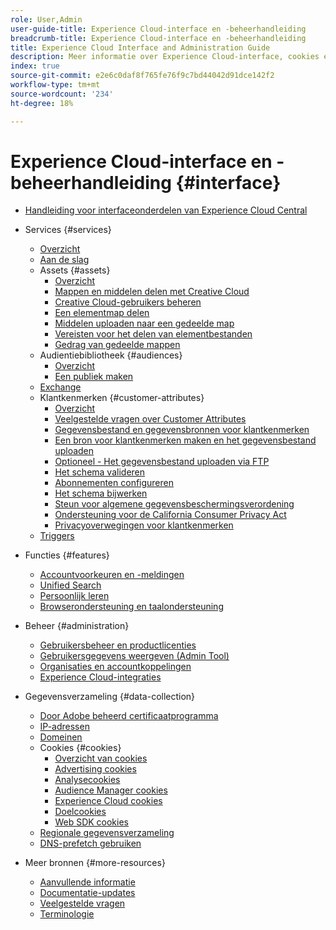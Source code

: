 ```yaml
---
role: User,Admin
user-guide-title: Experience Cloud-interface en -beheerhandleiding
breadcrumb-title: Experience Cloud-interface en -beheerhandleiding
title: Experience Cloud Interface and Administration Guide
description: Meer informatie over Experience Cloud-interface, cookies en accountvoorkeuren. Beheer producten en configureer de service Personen, inclusief klantkenmerken en Audience Library. Experience Cloud Assets delen.
index: true
source-git-commit: e2e6c0daf8f765fe76f9c7bd44042d91dce142f2
workflow-type: tm+mt
source-wordcount: '234'
ht-degree: 18%

---
```



# Experience Cloud-interface en -beheerhandleiding {#interface}

+ [Handleiding voor interfaceonderdelen van Experience Cloud Central](experience-cloud.md)

+ Services {#services}
   + [Overzicht](services/overview.md)
   + [Aan de slag](services/getting-started.md)
   + Assets {#assets}
      + [Overzicht](services/assets/experience-cloud-assets.md)
      + [Mappen en middelen delen met Creative Cloud](services/assets/creative-cloud.md)
      + [Creative Cloud-gebruikers beheren](services/assets/manage-cc-users.md)
      + [Een elementmap delen](services/assets/share.md)
      + [Middelen uploaden naar een gedeelde map](services/assets/upload.md)
      + [Vereisten voor het delen van elementbestanden](services/assets/file-reqs.md)
      + [Gedrag van gedeelde mappen](services/assets/behavior.md)
   + Audientiebibliotheek {#audiences}
      + [Overzicht](services/audiences/overview.md)
      + [Een publiek maken](services/audiences/create.md)
   + [Exchange](services/exchange.md)
   + Klantkenmerken {#customer-attributes}
      + [Overzicht](services/customer-attributes/attributes.md)
      + [Veelgestelde vragen over Customer Attributes](services/customer-attributes/faq-crs.md)
      + [Gegevensbestand en gegevensbronnen voor klantkenmerken](services/customer-attributes/crs-data-file.md)
      + [Een bron voor klantkenmerken maken en het gegevensbestand uploaden](services/customer-attributes/t-crs-usecase.md)
      + [Optioneel - Het gegevensbestand uploaden via FTP](services/customer-attributes/t-upload-attributes-ftp.md)
      + [Het schema valideren](services/customer-attributes/validate-schema.md)
      + [Abonnementen configureren](services/customer-attributes/subscription.md)
      + [Het schema bijwerken](services/customer-attributes/t-update-schema.md)
      + [Steun voor algemene gegevensbeschermingsverordening](services/customer-attributes/gdpr.md)
      + [Ondersteuning voor de California Consumer Privacy Act](services/customer-attributes/ccpa.md)
      + [Privacyoverwegingen voor klantkenmerken](services/customer-attributes/privacy-mac.md)
   + [Triggers](services/triggers.md)

+ Functies {#features}
   + [Accountvoorkeuren en -meldingen](features/account-preferences.md)
   + [Unified Search](features/search.md)
   + [Persoonlijk leren](features/personalized-learning.md)
   + [Browserondersteuning en taalondersteuning](browser-language.md)

+ Beheer {#administration}
   + [Gebruikersbeheer en productlicenties](administration/admin-console.md)
   + [Gebruikersgegevens weergeven (Admin Tool)](administration/admin-tool-experience-cloud.md)
   + [Organisaties en accountkoppelingen](administration/organizations.md)
   + [Experience Cloud-integraties](administration/integrations.md)

+ Gegevensverzameling {#data-collection}
   + [Door Adobe beheerd certificaatprogramma](data-collection/adobe-managed-cert.md)
   + [IP-adressen](data-collection/ip-addresses.md)
   + [Domeinen](data-collection/domains.md)
   + Cookies {#cookies}
      + [Overzicht van cookies](data-collection/cookies/overview.md)
      + [Advertising cookies](data-collection/cookies/advertising.md)
      + [Analysecookies](data-collection/cookies/analytics.md)
      + [Audience Manager cookies](data-collection/cookies/audience-manager.md)
      + [Experience Cloud cookies](data-collection/cookies/experience-cloud.md)
      + [Doelcookies](data-collection/cookies/target.md)
      + [Web SDK cookies](data-collection/cookies/web-sdk.md)
   + [Regionale gegevensverzameling](data-collection/rdc.md)
   + [DNS-prefetch gebruiken](data-collection/dns-prefetch.md)

+ Meer bronnen {#more-resources}
   + [Aanvullende informatie](more-resources/release-notes.md)
   + [Documentatie-updates](more-resources/doc-updates.md)
   + [Veelgestelde vragen](more-resources/faq.md)
   + [Terminologie](more-resources/terms.md)


